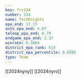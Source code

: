 ```yaml
---
key: frc334
number: 334
name: TechKnights
epa_end: 17.23
auto_epa_end: 6.07
teleop_epa_end: 8.79
endgame_epa_end: 2.37
winrate: 0.3684
district_epa_rank: 615
district_epa_percentile: 0.6585
type: Team
---
```

[[2024nyny]]
[[2024nyro]]
